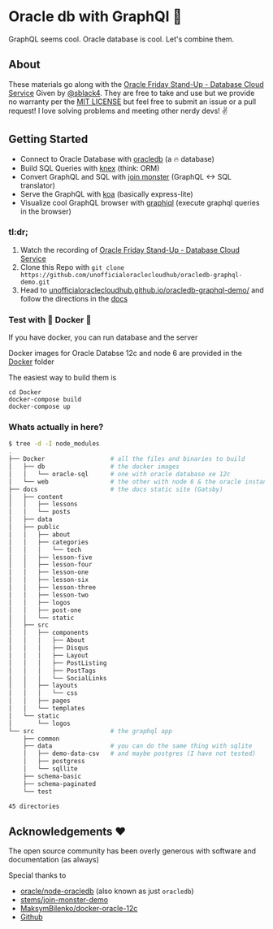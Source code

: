 # Oracle db with GraphQl :rocket:

GraphQL seems cool. Oracle database is cool. Let's combine them. 

## About 
These materials go along with the [Oracle Friday Stand-Up - Database Cloud Service](https://t.co/XcjjTWZ6Qu) 
Given by [@sblack4](https://sblack4.github.io/).
They are free to take and use but we provide no warranty per the 
[MIT LICENSE](LICENSE) but feel free to submit an issue or a pull request! 
I love solving problems and meeting other nerdy devs! :v:

## Getting Started 

- Connect to Oracle Database with [oracledb](https://github.com/oracle/node-oracledb) (a :fire: database)
- Build SQL Queries with [knex](https://github.com/tgriesser/knex) (think: ORM)
- Convert GraphQL and SQL with [join monster](https://github.com/stems/join-monster) (GraphQL <-> SQL translator)
- Serve the GraphQL with [koa](https://github.com/koajs/koa) (basically express-lite)
- Visualize cool GraphQL browser with [graphiql](https://github.com/graphql/graphiql) (execute graphql queries in the browser)


### tl:dr;
1. Watch the recording of [Oracle Friday Stand-Up - Database Cloud Service](https://t.co/XcjjTWZ6Qu)
1. Clone this Repo with `git clone https://github.com/unofficialoraclecloudhub/oracledb-graphql-demo.git`
1. Head to [unofficialoraclecloudhub.github.io/oracledb-graphql-demo/](https://unofficialoraclecloudhub.github.io/oracledb-graphql-demo/) and follow the directions in the [docs](https://unofficialoraclecloudhub.github.io/oracledb-graphql-demo/lesson-one)

### Test with :whale: Docker :whale:
If you have docker, you can run database and the server

Docker images for Oracle Databse 12c and node 6 are provided in the [Docker](Docker) folder

The easiest way to build them is 
```
cd Docker
docker-compose build
docker-compose up
```

### Whats actually in here? 
```sh
$ tree -d -I node_modules
.
├── Docker                  # all the files and binaries to build
│   ├── db                  # the docker images 
│   │   └── oracle-sql      # one with oracle database xe 12c
│   └── web                 # the other with node 6 & the oracle instantclient libraries
├── docs                    # the docs static site (Gatsby)
│   ├── content
│   │   ├── lessons
│   │   └── posts
│   ├── data
│   ├── public
│   │   ├── about
│   │   ├── categories
│   │   │   └── tech
│   │   ├── lesson-five
│   │   ├── lesson-four
│   │   ├── lesson-one
│   │   ├── lesson-six
│   │   ├── lesson-three
│   │   ├── lesson-two
│   │   ├── logos
│   │   ├── post-one
│   │   └── static
│   ├── src
│   │   ├── components
│   │   │   ├── About
│   │   │   ├── Disqus
│   │   │   ├── Layout
│   │   │   ├── PostListing
│   │   │   ├── PostTags
│   │   │   └── SocialLinks
│   │   ├── layouts
│   │   │   └── css
│   │   ├── pages
│   │   └── templates
│   └── static
│       └── logos
└── src                     # the graphql app
    ├── common
    ├── data                # you can do the same thing with sqlite 
    │   ├── demo-data-csv   # and maybe postgres (I have not tested)
    │   ├── postgress
    │   └── sqllite
    ├── schema-basic
    ├── schema-paginated
    └── test                

45 directories
```



## Acknowledgements :heart:
The open source community has been overly generous with software and documentation (as always)

Special thanks to 
- [oracle/node-oracledb](https://github.com/oracle/node-oracledb) (also known as just `oracledb`)
- [stems/join-monster-demo](https://github.com/stems/join-monster-demo)
- [MaksymBilenko/docker-oracle-12c](https://github.com/MaksymBilenko/docker-oracle-12c)
- [Github](https://github.com)
